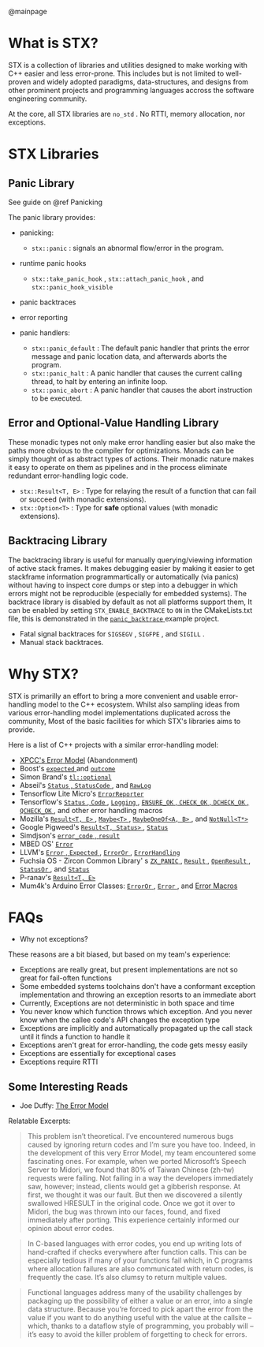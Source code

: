 @mainpage

# What is STX?

STX is a collection of libraries and utilities designed to make working with C++ easier and less error-prone. This includes but is not limited to well-proven and widely adopted paradigms, data-structures, and designs from other prominent projects and programming languages accross the software engineering community.

At the core, all STX libraries are `no_std` . No RTTI, memory allocation, nor exceptions.

# STX Libraries

## Panic Library

See guide on @ref Panicking

The panic library provides:

* panicking:

  + `stx::panic` : signals an abnormal flow/error in the program.

* runtime panic hooks
  + `stx::take_panic_hook` , `stx::attach_panic_hook` , and `stx::panic_hook_visible` 

* panic backtraces

* error reporting

* panic handlers:

  + `stx::panic_default` : The default panic handler that prints the error message and panic location data, and afterwards aborts the program.
  + `stx::panic_halt` : A panic handler that causes the current calling thread, to halt by entering an infinite loop.
  + `stx::panic_abort` : A panic handler that causes the abort instruction to be executed.

## Error and Optional-Value Handling Library

These monadic types not only make error handling easier but also make the paths more obvious to the compiler for optimizations.
Monads can be simply thought of as abstract types of actions. Their monadic nature makes it easy to operate on them as pipelines and in the process eliminate redundant error-handling logic code.

* `stx::Result<T, E>` : Type for relaying the result of a function that can fail or succeed (with monadic extensions).
* `stx::Option<T>` : Type for **safe** optional values (with monadic extensions).

## Backtracing Library

The backtracing library is useful for manually querying/viewing information of active stack frames. It makes debugging easier by making it easier to get stackframe information programmartically or automatically (via panics) without having to inspect core dumps or step into a debugger in which errors might not be reproducible (especially for embedded systems). The backtrace library is disabled by default as not all platforms support them, It can be enabled by setting `STX_ENABLE_BACKTRACE` to `ON` in the CMakeLists.txt file, this is demonstrated in the [ `panic_backtrace` ](https://github.com/lamarrr/STX/tree/master/examples) example project.

* Fatal signal backtraces for `SIGSEGV` , `SIGFPE` , and `SIGILL` .
* Manual stack backtraces.

# Why STX?

STX is primarilly an effort to bring a more convenient and usable error-handling model to the C++ ecosystem. Whilst also sampling ideas from various error-handling model implementations duplicated across the community, Most of the basic facilities for which STX's libraries aims to provide.

Here is a list of C++ projects with a similar error-handling model:

* [XPCC's Error Model](https://blog.salkinium.com/xpccs-error-model/) (Abandonment)
* Boost's [ `expected` ](http://www.open-std.org/jtc1/sc22/wg21/docs/papers/2014/n4109.pdf) and [ `outcome` ](https://www.boost.org/doc/libs/1_70_0/libs/outcome/doc/html/index.html)
* Simon Brand's [ `tl::optional` ](https://github.com/TartanLlama/optional)
* Abseil's [ `Status` , `StatusCode` ](https://github.com/abseil/abseil-cpp/tree/master/absl/status), and [ `RawLog` ](https://github.com/abseil/abseil-cpp/blob/master/absl/base/internal/raw_logging.cc)
* Tensorflow Lite Micro's [ `ErrorReporter` ](https://github.com/tensorflow/tensorflow/blob/master/tensorflow/lite/core/api/error_reporter.h)
* Tensorflow's [ `Status` , `Code` ](https://github.com/tensorflow/tensorflow/blob/master/tensorflow/core/platform/status.h), [ `Logging` ](https://github.com/tensorflow/tensorflow/blob/master/tensorflow/core/platform/default/logging.cc), [ `ENSURE_OK` , `CHECK_OK` , `DCHECK_OK` , `QCHECK_OK` ](https://github.com/tensorflow/tensorflow/blob/master/tensorflow/core/platform/status.h), and other error handling macros
* Mozilla's [ `Result<T, E>` ](https://searchfox.org/mozilla-central/source/mfbt/Result.h), [ `Maybe<T>` ](https://searchfox.org/mozilla-central/source/mfbt/Maybe.h), [ `MaybeOneOf<A, B>` ](https://searchfox.org/mozilla-central/source/mfbt/MaybeOneOf.h), and [ `NotNull<T*>` ](https://searchfox.org/mozilla-central/source/mfbt/NotNull.h)
* Google Pigweed's [ `Result<T, Status>` ](https://pigweed.googlesource.com/pigweed/pigweed/+/refs/heads/master/pw_result/), [ `Status` ](https://pigweed.googlesource.com/pigweed/pigweed/+/refs/heads/master/pw_status/)
* Simdjson's [ `error_code` , `result` ](https://github.com/simdjson/simdjson/blob/master/include/simdjson/error.h)
* MBED OS' [ `Error` ](https://github.com/ARMmbed/mbed-os/blob/master/platform/source/mbed_error.c)
* LLVM's [ `Error` , `Expected` ](https://github.com/llvm/llvm-project/blob/master/llvm/include/llvm/Support/Error.h), [ `ErrorOr` ](https://github.com/llvm/llvm-project/blob/master/llvm/include/llvm/Support/ErrorOr.h), [ `ErrorHandling` ](https://github.com/llvm/llvm-project/blob/master/llvm/lib/Support/ErrorHandling.cpp)
* Fuchsia OS - Zircon Common Library' s [ `ZX_PANIC` ](https://fuchsia.googlesource.com/fuchsia/+/HEAD/zircon/system/public/zircon/assert.h), [ `Result` ](https://fuchsia.googlesource.com/fuchsia/+/refs/heads/master/zircon/system/ulib/zxc/), [ `OpenResult` ](https://fuchsia.googlesource.com/fuchsia/+/refs/heads/master/zircon/system/ulib/fs/include/fs/vfs.h), [ `StatusOr` ](https://fuchsia.googlesource.com/fuchsia/+/refs/heads/master/zircon/system/ulib/intel-hda/include/intel-hda/utils/status_or.h), and [ `Status` ](https://fuchsia.googlesource.com/fuchsia/+/refs/heads/master/zircon/system/ulib/zxc/)
* P-ranav's [ `Result<T, E>` ](https://github.com/p-ranav/result/blob/master/include/result/result.hpp)
* Mum4k's Arduino Error Classes: [ `ErrorOr` ](https://github.com/mum4k/arduino_error/blob/master/error_or.h), [ `Error` ](https://github.com/mum4k/arduino_error/blob/master/error.h), and [Error Macros](https://github.com/mum4k/arduino_error/blob/master/error_macros.h)

# FAQs

* Why not exceptions?

These reasons are a bit biased, but based on my team's experience:

  + Exceptions are really great, but present implementations are not so great for fail-often functions
  + Some embedded systems toolchains don't have a conformant exception implementation and throwing an exception resorts to an immediate abort
  + Currently, Exceptions are not deterministic in both space and time
  + You never know which function throws which exception. And you never know when the callee code's API changes the exception type
  + Exceptions are implicitly and automatically propagated up the call stack until it finds a function to handle it
  + Exceptions aren't great for error-handling, the code gets messy easily
  + Exceptions are essentially for exceptional cases
  + Exceptions require RTTI

## Some Interesting Reads

* Joe Duffy: [The Error Model](http://joeduffyblog.com/2016/02/07/the-error-model/)

Relatable Excerpts:

> This problem isn’t theoretical. I’ve encountered numerous bugs caused by ignoring return codes and I’m sure you have too. Indeed, in the development of this very Error Model, my team encountered some fascinating ones. For example, when we ported Microsoft’s Speech Server to Midori, we found that 80% of Taiwan Chinese (zh-tw) requests were failing. Not failing in a way the developers immediately saw, however; instead, clients would get a gibberish response. At first, we thought it was our fault. But then we discovered a silently swallowed HRESULT in the original code. Once we got it over to Midori, the bug was thrown into our faces, found, and fixed immediately after porting. This experience certainly informed our opinion about error codes.

> In C-based languages with error codes, you end up writing lots of hand-crafted if checks everywhere after function calls. This can be especially tedious if many of your functions fail which, in C programs where allocation failures are also communicated with return codes, is frequently the case. It’s also clumsy to return multiple values.

> Functional languages address many of the usability challenges by packaging up the possibility of either a value or an error, into a single data structure. Because you’re forced to pick apart the error from the value if you want to do anything useful with the value at the callsite – which, thanks to a dataflow style of programming, you probably will – it’s easy to avoid the killer problem of forgetting to check for errors.
